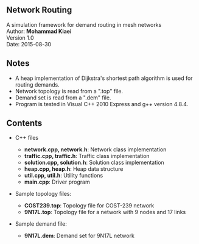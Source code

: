 ## Network Routing
 A simulation framework for demand routing in mesh networks  
 Author: **Mohammad Kiaei**  
 Version 1.0  
 Date: 2015-08-30

## Notes
- A heap implementation of Dijkstra's shortest path algorithm is used for routing demands.
- Network topology is read from a ".top" file.
- Demand set is read from a ".dem" file.
- Program is tested in Visual C++ 2010 Express and g++ version 4.8.4.

## Contents
* C++ files
  * **network.cpp, network.h**:      Network class implementation
  * **traffic.cpp, traffic.h**:      Traffic class implementation
  * **solution.cpp, solution.h**: Solution class implementation
  * **heap.cpp, heap.h**: Heap data structure
  * **util.cpp, util.h**: Utility functions
  * **main.cpp**: Driver program

* Sample topology files:
  * **COST239.top**: Topology file for COST-239 network
  * **9N17L.top**: Topology file for a network with 9 nodes and 17 links

* Sample demand file:
  * **9N17L.dem**: Demand set for 9N17L network

